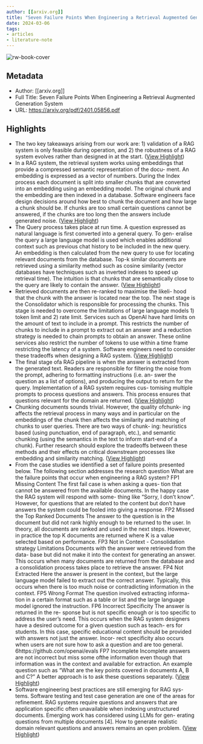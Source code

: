 ```yaml
---
author: [[arxiv.org]]
title: "Seven Failure Points When Engineering a Retrieval Augmented Generation System"
date: 2024-03-06
tags: 
- articles
- literature-note
---
```

![rw-book-cover](https://www.google.com/url?sa=i&url=https%3A%2F%2Fen.futuroprossimo.it%2F2024%2F01%2Fcose-la-rag-il-segreto-ai-che-trasformera-il-2024%2F&psig=AOvVaw2pEu2w8tOwmVBy4TnBJGpE&ust=1709630717015000&source=images&cd=vfe&opi=89978449&ved=0CBMQjRxqFwoTCPCDrO6k2oQDFQAAAAAdAAAAABAE)

## Metadata
- Author: [[arxiv.org]]
- Full Title: Seven Failure Points When Engineering a Retrieval Augmented Generation System
- URL: https://arxiv.org/pdf/2401.05856.pdf

## Highlights
- The two key takeaways arising from our work are: 1) validation of a RAG system is only feasible during operation, and 2) the robustness of a RAG system evolves rather than designed in at the start. ([View Highlight](https://read.readwise.io/read/01hmvfm0n5ex841b1z9b25e43n))
- In a RAG system, the retrieval system works using embeddings that provide a compressed semantic representation of the docu- ment. An embedding is expressed as a vector of numbers. During the Index process each document is split into smaller chunks that are converted into an embedding using an embedding model. The original chunk and the embedding are then indexed in a database. Software engineers face design decisions around how best to chunk the document and how large a chunk should be. If chunks are too small certain questions cannot be answered, if the chunks are too long then the answers include generated noise. ([View Highlight](https://read.readwise.io/read/01hmvfpfk8eep9pyahefhafgpn))
- The Query process takes place at run time. A question expressed as natural language is first converted into a general query. To gen- eralise the query a large language model is used which enables additional context such as previous chat history to be included in the new query. An embedding is then calculated from the new query to use for locating relevant documents from the database. Top-k similar documents are retrieved using a similarity method such as cosine similarity (vector databases have techniques such as inverted indexes to speed up retrieval time). The intuition is that chunks that are semantically close to the query are likely to contain the answer. ([View Highlight](https://read.readwise.io/read/01hmvfq5g98wbkhhnfva5g4v2v))
- Retrieved documents are then re-ranked to maximise the likeli- hood that the chunk with the answer is located near the top. The next stage is the Consolidator which is responsible for processing the chunks. This stage is needed to overcome the limitations of large language models 1) token limit and 2) rate limit. Services such as OpenAI have hard limits on the amount of text to include in a prompt. This restricts the number of chunks to include in a prompt to extract out an answer and a reduction strategy is needed to chain prompts to obtain an answer. These online services also restrict the number of tokens to use within a time frame restricting the latency of a system. Software engineers need to consider these tradeoffs when designing a RAG system. ([View Highlight](https://read.readwise.io/read/01hmvfqj8ffz96d6d5f4jdwwdr))
- The final stage ofa RAG pipeline is when the answer is extracted from the generated text. Readers are responsible for filtering the noise from the prompt, adhering to formatting instructions (i.e. an- swer the question as a list of options), and producing the output to return for the query. Implementation of a RAG system requires cus- tomising multiple prompts to process questions and answers. This process ensures that questions relevant for the domain are returned. ([View Highlight](https://read.readwise.io/read/01hmvga9j0vnaa98sghpa47bv6))
- Chunking documents sounds trivial. However, the quality ofchunk- ing affects the retrieval process in many ways and in particular on the embeddings of the chunk then affects the similarity and matching of chunks to user queries. There are two ways of chunk- ing: heuristics based (using punctuation, end of paragraph, etc.), and semantic chunking (using the semantics in the text to inform start-end of a chunk). Further research should explore the tradeoffs between these methods and their effects on critical downstream processes like embedding and similarity matching. ([View Highlight](https://read.readwise.io/read/01hmvh2cqxy3seb1vaewgr1akt))
- From the case studies we identified a set of failure points presented below. The following section addresses the research question What are the failure points that occur when engineering a RAG system?
  FP1 Missing Content The first fail case is when asking a ques- tion that cannot be answered from the available documents. In the happy case the RAG system will respond with some- thing like “Sorry, I don’t know". However, for questions that are related to the content but don’t have answers the system could be fooled into giving a response.
  FP2 Missed the Top Ranked Documents The answer to the question is in the document but did not rank highly enough to be returned to the user. In theory, all documents are ranked and used in the next steps. However, in practice the top K documents are returned where K is a value selected based on performance.
  FP3 Not in Context - Consolidation strategy Limitations Documents with the answer were retrieved from the data- base but did not make it into the context for generating an answer. This occurs when many documents are returned from the database and a consolidation process takes place to retrieve the answer.
  FP4 Not Extracted Here the answer is present in the context, but the large language model failed to extract out the correct answer. Typically, this occurs when there is too much noise or contradicting information in the context.
  FP5 Wrong Format The question involved extracting informa- tion in a certain format such as a table or list and the large language model ignored the instruction.
  FP6 Incorrect Specificity The answer is returned in the re- sponse but is not specific enough or is too specific to address the user’s need. This occurs when the RAG system designers have a desired outcome for a given question such as teach- ers for students. In this case, specific educational content should be provided with answers not just the answer. Incor- rect specificity also occurs when users are not sure how to ask a question and are too general.
  6https://github.com/openai/evals FP7 Incomplete Incomplete answers are not incorrect but miss some ofthe information even though that information was in the context and available for extraction. An example question such as “What are the key points covered in documents A, B and C?” A better approach is to ask these questions separately. ([View Highlight](https://read.readwise.io/read/01hmvh0jzcpedjakkmq5g3vs6h))
- Software engineering best practices are still emerging for RAG sys- tems. Software testing and test case generation are one of the areas for refinement. RAG systems require questions and answers that are application specific often unavailable when indexing unstructured documents. Emerging work has considered using LLMs for gen- erating questions from multiple documents [4]. How to generate realistic domain relevant questions and answers remains an open problem. ([View Highlight](https://read.readwise.io/read/01hmvh42f2ajqbdghs1xntd61k))
